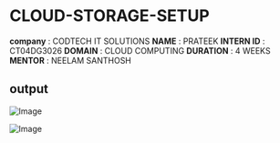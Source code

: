 # CLOUD-STORAGE-SETUP
**company** : CODTECH IT SOLUTIONS
**NAME** : PRATEEK
**INTERN ID** : CT04DG3026
**DOMAIN** : CLOUD COMPUTING
**DURATION** : 4 WEEKS
**MENTOR** : NEELAM SANTHOSH


## output

![Image](https://github.com/user-attachments/assets/e870a7c2-5027-4747-bc97-436cc65952ad)


![Image](https://github.com/user-attachments/assets/51e2843a-141a-4125-9320-fc7ad08f71b3)



